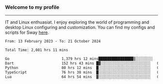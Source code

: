 ### Welcome to my profile

---

IT and Linux enthuasiat. I enjoy exploring the world of programming and desktop Linux configuring and customization. You can find my configs and scripts for Sway [here](https://github.com/uroborosq/mess-of-linux-configurations).

<!-- <div display="block">
 	<img align="left" width="48%" alt="isocalendar" src=".github/metrics/isocalendar_metrics.svg" />
	<img align="center" width="48%" alt="contributions" src=".github/metrics/contributions_metrics.svg" />
	<img align="center" alt="languages" src=".github/metrics/languages_metrics.svg" />
</div> -->

<!-- ![](https://komarev.com/ghpvc/?username=uroborosq&color=success&style=flat-square) -->
<!-- [](https://img.shields.io/github/last-commit/uroborosq/uroborosq?label=Profile%20updated&style=flat-square) -->

<!--START_SECTION:waka-->

```txt
From: 13 February 2023 - To: 21 October 2024

Total Time: 2,081 hrs 11 mins

Go                        1,379 hrs 12 mins████████████████▒░░░░░░░░   65.57 %
Dart                      152 hrs 43 mins █▓░░░░░░░░░░░░░░░░░░░░░░░   07.26 %
Python                    80 hrs 12 mins  █░░░░░░░░░░░░░░░░░░░░░░░░   03.81 %
TypeScript                76 hrs 38 mins  █░░░░░░░░░░░░░░░░░░░░░░░░   03.64 %
Lua                       64 hrs 54 mins  ▓░░░░░░░░░░░░░░░░░░░░░░░░   03.09 %
```

<!--END_SECTION:waka-->
